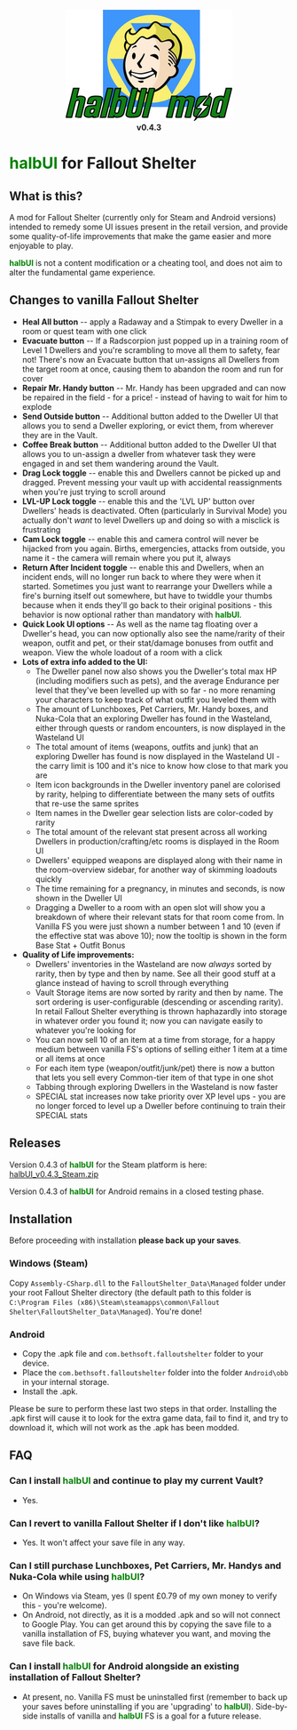 <p align="center">
  <img src=".\media\halbui_mod.png">
  <br>
  <b>v0.4.3</b>
</p>

# <strong><span style="color:green">halbUI</span></strong> for Fallout Shelter

## What is this?
A mod for Fallout Shelter (currently only for Steam and Android versions) intended to remedy some UI issues present in the retail version, and provide some quality-of-life improvements that make the game easier and more enjoyable to play.

<strong><span style="color:green">halbUI</span></strong> is not a content modification or a cheating tool, and does not aim to alter the fundamental game experience.

## Changes to vanilla Fallout Shelter
* __Heal All button__ -- apply a Radaway and a Stimpak to every Dweller in a room or quest team with one click
* __Evacuate button__ -- If a Radscorpion just popped up in a training room of Level 1 Dwellers and you're scrambling to move all them to safety, fear not! There's now an Evacuate button that un-assigns all Dwellers from the target room at once, causing them to abandon the room and run for cover
* __Repair Mr. Handy button__ -- Mr. Handy has been upgraded and can now be repaired in the field - for a price! - instead of having to wait for him to explode
* __Send Outside button__ -- Additional button added to the Dweller UI that allows you to send a Dweller exploring, or evict them, from wherever they are in the Vault.
* __Coffee Break button__ -- Additional button added to the Dweller UI that allows you to un-assign a dweller from whatever task they were engaged in and set them wandering around the Vault.
* __Drag Lock toggle__ -- enable this and Dwellers cannot be picked up and dragged. Prevent messing your vault up with accidental reassignments when you're just trying to scroll around
* __LVL-UP Lock toggle__ -- enable this and the 'LVL UP' button over Dwellers' heads is deactivated. Often (particularly in Survival Mode) you actually don't _want_ to level Dwellers up and doing so with a misclick is frustrating
* __Cam Lock toggle__ -- enable this and camera control will never be hijacked from you again. Births, emergencies, attacks from outside, you name it - the camera will remain where you put it, always
* __Return After Incident toggle__ -- enable this and Dwellers, when an incident ends, will no longer run back to where they were when it started. Sometimes you just want to rearrange your Dwellers while a fire's burning itself out somewhere, but have to twiddle your thumbs because when it ends they'll go back to their original positions - this behavior is now optional rather than mandatory with <strong><span style="color:green">halbUI</span></strong>.
* __Quick Look UI options__ -- As well as the name tag floating over a Dweller's head, you can now optionally also see the name/rarity of their weapon, outfit and pet, or their stat/damage bonuses from outfit and weapon. View the whole loadout of a room with a click
* __Lots of extra info added to the UI:__
  - The Dweller panel now also shows you the Dweller's total max HP (including modifiers such as pets), and the average Endurance per level that they've been levelled up with so far - no more renaming your characters to keep track of what outfit you leveled them with
  - The amount of Lunchboxes, Pet Carriers, Mr. Handy boxes, and Nuka-Cola that an exploring Dweller has found in the Wasteland, either through quests or random encounters, is now displayed in the Wasteland UI
  - The total amount of items (weapons, outfits and junk) that an exploring Dweller has found is now displayed in the Wasteland UI - the carry limit is 100 and it's nice to know how close to that mark you are
  - Item icon backgrounds in the Dweller inventory panel are colorised by rarity, helping to differentiate between the many sets of outfits that re-use the same sprites
  - Item names in the Dweller gear selection lists are color-coded by rarity
  - The total amount of the relevant stat present across all working Dwellers in production/crafting/etc rooms is displayed in the Room UI
  - Dwellers' equipped weapons are displayed along with their name in the room-overview sidebar, for another way of skimming loadouts quickly
  - The time remaining for a pregnancy, in minutes and seconds, is now shown in the Dweller UI
  - Dragging a Dweller to a room with an open slot will show you a breakdown of where their relevant stats for that room come from. In Vanilla FS you were just shown a number between 1 and 10 (even if the effective stat was above 10); now the tooltip is shown in the form Base Stat + Outfit Bonus
* __Quality of Life improvements:__
  - Dwellers' inventories in the Wasteland are now _always_ sorted by rarity, then by type and then by name. See all their good stuff at a glance instead of having to scroll through everything
  - Vault Storage items are now sorted by rarity and then by name. The sort ordering is user-configurable (descending or ascending rarity). In retail Fallout Shelter everything is thrown haphazardly into storage in whatever order you found it; now you can navigate easily to whatever you're looking for
  - You can now sell 10 of an item at a time from storage, for a happy medium between vanilla FS's options of selling either 1 item at a time or all items at once
  - For each item type (weapon/outfit/junk/pet) there is now a button that lets you sell every Common-tier item of that type in one shot
  - Tabbing through exploring Dwellers in the Wasteland is now faster
  - SPECIAL stat increases now take priority over XP level ups - you are no longer forced to level up a Dweller before continuing to train their SPECIAL stats

## Releases

Version 0.4.3 of <strong><span style="color:green">halbUI</span></strong> for the Steam platform is here: [halbUI_v0.4.3_Steam.zip](https://github.com/halbu/fs-halbui/releases/download/v0.4.3-steam/halbUI_v0.4.3_Steam.zip)

Version 0.4.3 of <strong><span style="color:green">halbUI</span></strong> for Android remains in a closed testing phase.

## Installation

Before proceeding with installation __please back up your saves__.

### Windows (Steam)
Copy `Assembly-CSharp.dll` to the `FalloutShelter_Data\Managed` folder under your root Fallout Shelter directory (the default path to this folder is `C:\Program Files (x86)\Steam\steamapps\common\Fallout Shelter\FalloutShelter_Data\Managed`). You're done! 

### Android
- Copy the .apk file and `com.bethsoft.falloutshelter` folder to your device.
- Place the `com.bethsoft.falloutshelter` folder into the folder `Android\obb` in your internal storage.
- Install the .apk.

Please be sure to perform these last two steps in that order. Installing the .apk first will cause it to look for the extra game data, fail to find it, and try to download it, which will not work as the .apk has been modded.


## FAQ

### Can I install <strong><span style="color:green">halbUI</span></strong> and continue to play my current Vault?
* Yes.
### Can I revert to vanilla Fallout Shelter if I don't like <strong><span style="color:green">halbUI</span></strong>?
* Yes. It won't affect your save file in any way.
### Can I still purchase Lunchboxes, Pet Carriers, Mr. Handys and Nuka-Cola while using <strong><span style="color:green">halbUI</span></strong>?
* On Windows via Steam, yes (I spent £0.79 of my own money to verify this - you're welcome).
* On Android, not directly, as it is a modded .apk and so will not connect to Google Play. You can get around this by copying the save file to a vanilla installation of FS, buying whatever you want, and moving the save file back.
### Can I install <strong><span style="color:green">halbUI</span></strong> for Android alongside an existing installation of Fallout Shelter?
* At present, no. Vanilla FS must be uninstalled first (remember to back up your saves before uninstalling if you are 'upgrading' to <strong><span style="color:green">halbUI</span></strong>). Side-by-side installs of vanilla and <strong><span style="color:green">halbUI</span></strong> FS is a goal for a future release.
